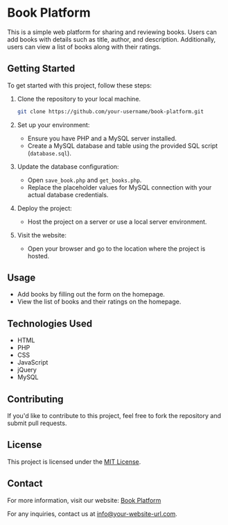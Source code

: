 
# Book Platform

This is a simple web platform for sharing and reviewing books. Users can add books with details such as title, author, and description. Additionally, users can view a list of books along with their ratings.

## Getting Started

To get started with this project, follow these steps:

1. Clone the repository to your local machine.

    ```bash
    git clone https://github.com/your-username/book-platform.git
    ```

2. Set up your environment:

    - Ensure you have PHP and a MySQL server installed.
    - Create a MySQL database and table using the provided SQL script (`database.sql`).

3. Update the database configuration:

    - Open `save_book.php` and `get_books.php`.
    - Replace the placeholder values for MySQL connection with your actual database credentials.

4. Deploy the project:

    - Host the project on a server or use a local server environment.

5. Visit the website:

    - Open your browser and go to the location where the project is hosted.

## Usage

- Add books by filling out the form on the homepage.
- View the list of books and their ratings on the homepage.

## Technologies Used

- HTML
- PHP
- CSS
- JavaScript
- jQuery
- MySQL

## Contributing

If you'd like to contribute to this project, feel free to fork the repository and submit pull requests.

## License

This project is licensed under the [MIT License](LICENSE).

## Contact

For more information, visit our website: [Book Platform](https://your-website-url.com)

For any inquiries, contact us at [info@your-website-url.com](mailto:info@your-website-url.com).
```

